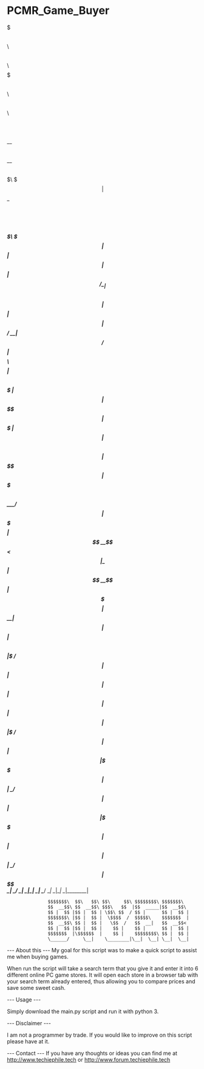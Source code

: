 # PCMR_Game_Buyer

$$$$$$$\   $$$$$$\  $$\      $$\ $$$$$$$\     $$$$$$\   $$$$$$\  $$\      $$\ $$$$$$$$\
$$  __$$\ $$  __$$\ $$$\    $$$ |$$  __$$\    $$  __$$\ $$  __$$\ $$$\    $$$ |$$  _____|
$$ |  $$ |$$ /  \__|$$$$\  $$$$ |$$ |  $$ |   $$ /  \__|$$ /  $$ |$$$$\  $$$$ |$$ \
$$$$$$$  |$$ |      $$\$$\$$ $$ |$$$$$$$  |   $$ |$$$$\ $$$$$$$$ |$$\$$\$$ $$ |$$$$$\
$$  ____/ $$ |      $$ \$$$  $$ |$$  __$$<    $$ |\_$$ |$$  __$$ |$$ \$$$  $$ |$$  __|
$$ |      $$ |  $$\ $$ |\$  /$$ |$$ |  $$ |   $$ |  $$ |$$ |  $$ |$$ |\$  /$$ |$$ |
$$ |      \$$$$$$  |$$ | \_/ $$ |$$ |  $$ |   \$$$$$$  |$$ |  $$ |$$ | \_/ $$ |$$$$$$$$\
\__|       \______/ \__|     \__|\__|  \__|    \______/ \__|  \__|\__|     \__|\________|

                   $$$$$$$\  $$\   $$\ $$\     $$\ $$$$$$$$\ $$$$$$$\
                   $$  __$$\ $$  __$$\ $$$\   $$  |$$  _____|$$  __$$\
                   $$ |  $$ |$$ |  $$ | \$$\ $$  / $$ |      $$ |  $$ |
                   $$$$$$$\ |$$ |  $$ |  \$$$$  /  $$$$$\    $$$$$$$  |
                   $$  __$$\ $$ |  $$ |   \$$  /   $$  __|   $$  __$$<
                   $$ |  $$ |$$ |  $$ |    $$ |    $$ |      $$ |  $$ |
                   $$$$$$$  |\$$$$$$  |    $$ |    $$$$$$$$\ $$ |  $$ |
                   \______/     \__|    \________|\__|  \__| \__|  \__|

--- About this ---
My goal for this script was to make a quick script to assist me when buying games.

When run the script will take a search term that you give it and enter it into 6 different online PC game stores. It will open each store in a browser tab with your search term already entered, thus allowing you to compare prices and save some sweet cash. 

--- Usage ---

Simply download the main.py script and run it with python 3.

--- Disclaimer ---

I am not a programmer by trade. If you would like to improve on this script please have at it.

--- Contact ---
If you have any thoughts or ideas you can find me at http://www.techiephile.tech or http://www.forum.techiephile.tech

